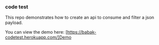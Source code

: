 ### code test

This repo demonstrates how to create an api to consume and filter a json payload.

You can view the demo here: [https://babak-codetest.herokuapp.com/]Demo
